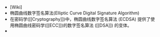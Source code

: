 - [Wiki]
- 椭圆曲线数字签名算法(Elliptic Curve Digital Signature Algorithm)
- 在密码学([[Cryptography]])中，椭圆曲线数字签名算法 (ECDSA) 提供了使用椭圆曲线密码学([[ECC]])的数字签名算法 ([[DSA]]) 的变体。
-